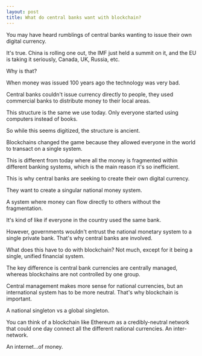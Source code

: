 ```yaml
---
layout: post
title: What do central banks want with blockchain?
---
```

You may have heard rumblings of central banks wanting to issue their own digital currency.

It's true. China is rolling one out, the IMF just held a summit on it, and the EU is taking it seriously, Canada, UK, Russia, etc.

Why is that?

When money was issued 100 years ago the technology was very bad. 

Central banks couldn't issue currency directly to people, they used commercial banks to distribute money to their local areas.


This structure is the same we use today. Only everyone started using computers instead of books.

So while this seems digitized, the structure is ancient. 

Blockchains changed the game because they allowed everyone in the world to transact on a single system. 


This is different from today where all the money is fragmented within different banking systems, which is the main reason it's so inefficient.

This is why central banks are seeking to create their own digital currency.

They want to create a singular national money system.

A system where money can flow directly to others without the fragmentation.

It's kind of like if everyone in the country used the same bank. 

However, governments wouldn't entrust the national monetary system to a single private bank. That's why central banks are involved.

What does this have to do with blockchain? Not much, except for it being a single, unified financial system.

The key difference is central bank currencies are centrally managed, whereas blockchains are not controlled by one group.

Central management makes more sense for national currencies, but an international system has to be more neutral. That's why blockchain is important.

A national singleton vs a global singleton.

You can think of a blockchain like Ethereum as a credibly-neutral network that could one day connect all the different national currencies. An inter-network.

An internet...of money.
